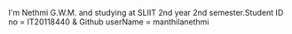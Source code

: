 I'm Nethmi G.W.M. and studying at SLIIT 2nd year 2nd semester.Student ID no = IT20118440 & Github userName = manthilanethmi

<!---
manthilanethmi/manthilanethmi is a ✨ special ✨ repository because its `README.md` (this file) appears on your GitHub profile.
You can click the Preview link to take a look at your changes.
--->
